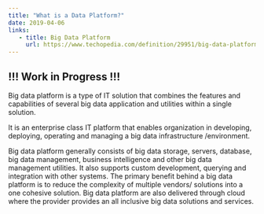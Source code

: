 ```yaml
---
title: "What is a Data Platform?"
date: 2019-04-06
links:
   - title: Big Data Platform
     url: https://www.techopedia.com/definition/29951/big-data-platform
---
```


## !!! Work in Progress !!!



Big data platform is a type of IT solution that combines the features and capabilities of several big data application and utilities within a single solution.

It is an enterprise class IT platform that enables organization in developing, deploying, operating and managing a big data infrastructure /environment.



Big data platform generally consists of big data storage, servers, 
database, big data management, business intelligence and other big 
data management utilities. It also supports custom development, 
querying and integration with other systems. The primary benefit 
behind a big data platform is to reduce the complexity of multiple 
vendors/ solutions into a one cohesive solution. Big data platform 
are also delivered through cloud where the provider provides an all 
inclusive big data solutions and services. 
